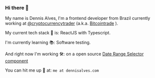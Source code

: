 ### Hi there 👋


My name is Dennis Alves, I'm a frontend developer from Brazil currently working at [@cryptocurrencytrader](https://github.com/cryptocurrencytrader) (a.k.a. [Bitcointrade](https://broker.bitcointrade.com.br) ).

My current tech stack 🔋 is: ReactJS with Typescript.

I'm currently learning 📚: Software testing.

And right now I'm working 🛠: on a open source [Date Range Selector component](https://github.com/dennis90/react-range-dates)

You can hit me up 📧 at: `me at dennisalves.com`
